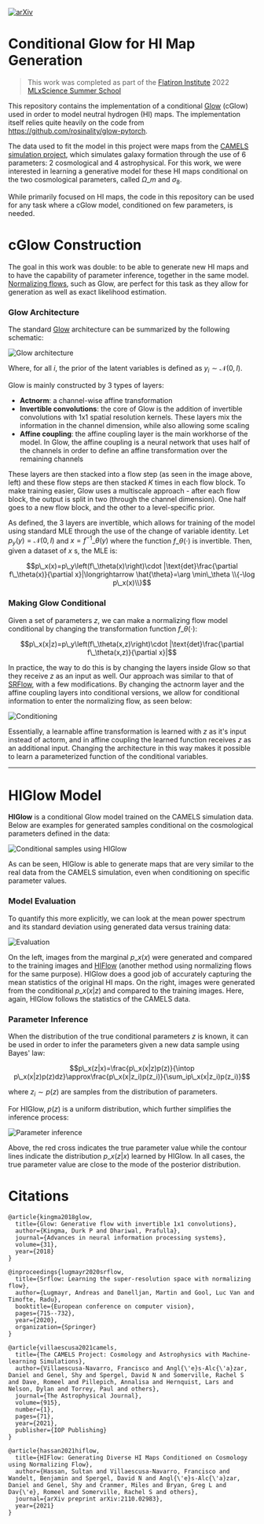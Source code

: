 
[![arXiv](https://img.shields.io/badge/arXiv-2211.12724-b31b1b.svg)](https://arxiv.org/abs/2211.12724)


# Conditional Glow for HI Map Generation
> This work was completed as part of the [Flatiron Institute](https://www.simonsfoundation.org/flatiron/) 2022 [MLxScience Summer School](https://www.simonsfoundation.org/grant/2022-flatiron-machine-learning-x-science-summer-school/)

This repository contains the implementation of a conditional [Glow](https://d4mucfpksywv.cloudfront.net/research-covers/glow/paper/glow.pdf) (cGlow) used in order to model neutral hydrogen (HI) maps. The implementation itself relies quite heavily on the code from https://github.com/rosinality/glow-pytorch.

The data used to fit the model in this project were maps from the [CAMELS simulation project](https://www.camel-simulations.org/), which simulates galaxy formation through the use of 6 parameters: 2 cosmological and 4 astrophysical. For this work, we were interested in learning a generative model for these HI maps conditional on the two cosmological parameters, called $\Omega\_m$ and $\sigma_8$.

While primarily focused on HI maps, the code in this repository can be used for any task where a cGlow model, conditioned on few parameters, is needed.

# cGlow Construction
The goal in this work was double: to be able to generate new HI maps and to have the capability of parameter inference, together in the same model. [Normalizing flows](https://arxiv.org/pdf/1912.02762.pdf), such as Glow, are perfect for this task as they allow for generation as well as exact likelihood estimation.

### Glow Architecture
The standard [Glow](https://d4mucfpksywv.cloudfront.net/research-covers/glow/paper/glow.pdf) architecture can be summarized by the following schematic:

![Glow architecture](assets/glow_architecture.png)

Where, for all $i$, the prior of the latent variables is defined as $y_i\sim\mathcal{N}\left(0,I\right)$.

Glow is mainly constructed by 3 types of layers:
* **Actnorm**: a channel-wise affine transformation
* **Invertible convolutions**: the core of Glow is the addition of invertible convolutions with 1x1 spatial resolution kernels. These layers mix the information in the channel dimension, while also allowing some scaling
* **Affine coupling**: the affine coupling layer is the main workhorse of the model. In Glow, the affine coupling is a neural network that uses half of the channels in order to define an affine transformation over the remaining channels

These layers are then stacked into a flow step (as seen in the image above, left) and these flow steps are then stacked $K$ times in each flow block. To make training easier, Glow uses a multiscale approach - after each flow block, the output is split in two (through the channel dimension). One half goes to a new flow block, and the other to a level-specific prior.

As defined, the 3 layers are invertible, which allows for training of the model using standard MLE through the use of the change of variable identity. Let $p_y(y)=\mathcal{N}\left(0, I\right)$ and $x=f^{-1}\_\theta(y)$ where the function $f\_\theta(\cdot)$ is invertible. Then, given a dataset of $x$ s, the MLE is:

$$p\_x(x)=p\_y\left(f\_\theta(x)\right)\cdot |\text{det}\frac{\partial f\_\theta(x)}{\partial x}|\longrightarrow \hat{\theta}=\arg \min\_\theta \\{-\log p\_x(x)\\}$$

### Making Glow Conditional
Given a set of parameters $z$, we can make a normalizing flow model conditional by changing the transformation function $f\_\theta(\cdot)$:

$$p\_x(x|z)=p\_y\left(f\_\theta(x,z)\right)\cdot |\text{det}\frac{\partial f\_\theta(x,z)}{\partial x}|$$

In practice, the way to do this is by changing the layers inside Glow so that they receive $z$ as an input as well. Our approach was similar to that of [SRFlow](https://arxiv.org/pdf/2006.14200v2.pdf),  with a few modifications. By changing the actnorm layer and the affine coupling layers into conditional versions, we allow for conditional information to enter the normalizing flow, as seen below:

![Conditioning](assets/conditionality.png)

Essentially, a learnable affine transformation is learned with $z$ as it's input instead of actorm, and in affine coupling the learned function receives $z$ as an additional input.  Changing the architecture in this way makes it possible to learn a parameterized function of the conditional variables.

---
# HIGlow Model
**HIGlow** is a conditional Glow model trained on the CAMELS simulation data. Below are examples for generated samples conditional on the cosmological parameters defined in the data:

![Conditional samples using HIGlow](assets/HIgen.png)

As can be seen, HIGlow is able to generate maps that are very similar to the real data from the CAMELS simulation, even when conditioning on specific parameter values. 

### Model Evaluation
To quantify this more explicitly, we can look at the mean power spectrum and its standard deviation using generated data versus training data:

![Evaluation](assets/quantitative_n.png)

On the left, images from the marginal $p\_x(x)$ were generated and compared to the training images and [HIFlow](https://arxiv.org/pdf/2110.02983.pdf) (another method using normalizing flows for the same purpose). HIGlow does a good job of accurately capturing the mean statistics of the original HI maps. On the right, images were generated from the conditional $p\_x(x|z)$ and compared to the training images. Here, again, HIGlow follows the statistics of the CAMELS data.

### Parameter Inference
When the distribution of the true conditional parameters $z$ is known, it can be used in order to infer the parameters given a new data sample using Bayes' law:

$$p\_x(z|x)=\frac{p\_x(x|z)p(z)}{\intop p\_x(x|z)p(z)dz}\approx\frac{p\_x(x|z_i)p(z_i)}{\sum_ip\_x(x|z_i)p(z_i)}$$

where $z_i\sim p(z)$ are samples from the distribution of parameters.

For HIGlow, $p(z)$ is a uniform distribution, which further simplifies the inference process:

![Parameter inference](assets/inference_n.png)

Above, the red cross indicates the true parameter value while the contour lines indicate the distribution $p\_x(z|x)$ learned by HIGlow. In all cases, the true parameter value are close to the mode of the posterior distribution.

# Citations
```
@article{kingma2018glow,
  title={Glow: Generative flow with invertible 1x1 convolutions},
  author={Kingma, Durk P and Dhariwal, Prafulla},
  journal={Advances in neural information processing systems},
  volume={31},
  year={2018}
}
```

```
@inproceedings{lugmayr2020srflow,
  title={Srflow: Learning the super-resolution space with normalizing flow},
  author={Lugmayr, Andreas and Danelljan, Martin and Gool, Luc Van and Timofte, Radu},
  booktitle={European conference on computer vision},
  pages={715--732},
  year={2020},
  organization={Springer}
}
```

```
@article{villaescusa2021camels,
  title={The CAMELS Project: Cosmology and Astrophysics with Machine-learning Simulations},
  author={Villaescusa-Navarro, Francisco and Angl{\'e}s-Alc{\'a}zar, Daniel and Genel, Shy and Spergel, David N and Somerville, Rachel S and Dave, Romeel and Pillepich, Annalisa and Hernquist, Lars and Nelson, Dylan and Torrey, Paul and others},
  journal={The Astrophysical Journal},
  volume={915},
  number={1},
  pages={71},
  year={2021},
  publisher={IOP Publishing}
}
```

```
@article{hassan2021hiflow,
  title={HIFlow: Generating Diverse HI Maps Conditioned on Cosmology using Normalizing Flow},
  author={Hassan, Sultan and Villaescusa-Navarro, Francisco and Wandelt, Benjamin and Spergel, David N and Angl{\'e}s-Alc{\'a}zar, Daniel and Genel, Shy and Cranmer, Miles and Bryan, Greg L and Dav{\'e}, Romeel and Somerville, Rachel S and others},
  journal={arXiv preprint arXiv:2110.02983},
  year={2021}
}
```
